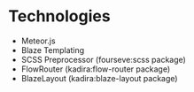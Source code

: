 # Technologies
- Meteor.js
- Blaze Templating
- SCSS Preprocessor (fourseve:scss package)
- FlowRouter (kadira:flow-router package)
- BlazeLayout (kadira:blaze-layout package)